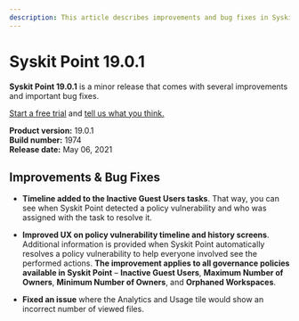 ```yaml
---
description: This article describes improvements and bug fixes in Syskit Point version 19.0.1.
---
```


# Syskit Point 19.0.1

**Syskit Point 19.0.1** is a minor release that comes with several improvements and important bug fixes. 

[Start a free trial](https://www.syskit.com/products/point/free-trial/) and [tell us what you think.](https://www.syskit.com/company/contact-us/)

**Product version:** 19.0.1  
**Build number:** 1974  
**Release date:** May 06, 2021

## Improvements & Bug Fixes

* **Timeline added to the Inactive Guest Users tasks**. That way, you can see when Syskit Point detected a policy vulnerability and who was assigned with the task to resolve it.  

* **Improved UX on policy vulnerability timeline and history screens**. Additional information is provided when Syskit Point automatically resolves a policy vulnerability to help everyone involved see the performed actions. **The improvement applies to all governance policies available in Syskit Point** – **Inactive Guest Users**, **Maximum Number of Owners**, **Minimum Number of Owners**, and **Orphaned Workspaces**. 

* **Fixed an issue** where the Analytics and Usage tile would show an incorrect number of viewed files. 